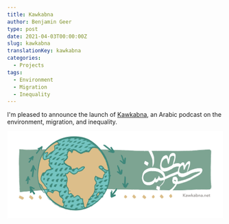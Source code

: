 ```yaml
---
title: Kawkabna
author: Benjamin Geer
type: post
date: 2021-04-03T00:00:00Z
slug: kawkabna
translationKey: kawkabna
categories:
  - Projects
tags:
  - Environment
  - Migration
  - Inequality
---
```


I'm pleased to announce the launch of
[Kawkabna](https://www.kawkabna.net/), an Arabic podcast on the
environment, migration, and inequality.

[![Kawkabna](kawkabna.jpg)](https://www.kawkabna.net/)
